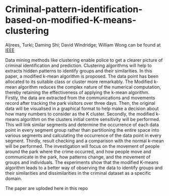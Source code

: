 # Criminal-pattern-identification-based-on-modified-K-means-clustering
Aljrees, Turki; Daming Shi; David Windridge; William Wong
can be found at [IEEE](https://ieeexplore.ieee.org/document/7872990)


Data mining methods like clustering enable police to get a clearer picture of criminal identification and prediction. Clustering algorithms will help to extracts hidden patterns to identify groups and their similarities. In this paper, a modified k-mean algorithm is proposed. The data point has been allocated to its suitable class or cluster more remarkably. The Modified k-mean algorithm reduces the complex nature of the numerical computation, thereby retaining the effectiveness of applying the k-mean algorithm. Firstly, the data are extracted from the communications and movements record after tracking the park visitors over three days. Then, the original data will be visualised in a graphical format to help make a decision about how many numbers to consider as the K cluster. Secondly, the modified k-means algorithm on the clusters initial centre sensitivity will be performed. This will link similar segments and determine the occurrence of each data point in every segment group rather than partitioning the entire space into various segments and calculating the occurrence of the data point in every segment. Thirdly, result checking and a comparison with the normal k-mean will be performed. The investigation will focus on the movement of people around the park where the crime occurred, and how people move and communicate in the park, how patterns change, and the movement of groups and individuals. The experiments show that the modified K-means algorithm leads to a better way of observing the data to identify groups and their similarities and dissimilarities in the criminal dataset as a specific domain.

The paper are uploded here in this repo 
